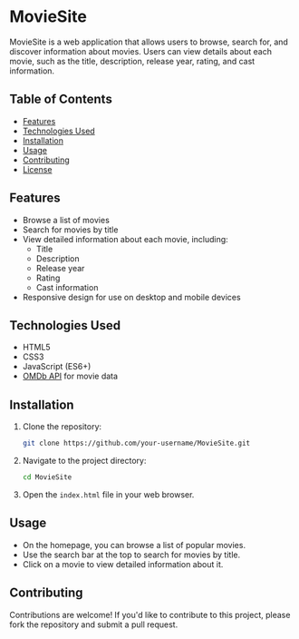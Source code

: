 # MovieSite

MovieSite is a web application that allows users to browse, search for, and discover information about movies. Users can view details about each movie, such as the title, description, release year, rating, and cast information.

## Table of Contents

- [Features](#features)
- [Technologies Used](#technologies-used)
- [Installation](#installation)
- [Usage](#usage)
- [Contributing](#contributing)
- [License](#license)

## Features

- Browse a list of movies
- Search for movies by title
- View detailed information about each movie, including:
  - Title
  - Description
  - Release year
  - Rating
  - Cast information
- Responsive design for use on desktop and mobile devices

## Technologies Used

- HTML5
- CSS3
- JavaScript (ES6+)
- [OMDb API](http://www.omdbapi.com/) for movie data

## Installation

1. Clone the repository:
   ```bash
   git clone https://github.com/your-username/MovieSite.git
   ```
2. Navigate to the project directory:
   ```bash
   cd MovieSite
   ```
3. Open the `index.html` file in your web browser.

## Usage

- On the homepage, you can browse a list of popular movies.
- Use the search bar at the top to search for movies by title.
- Click on a movie to view detailed information about it.

## Contributing

Contributions are welcome! If you'd like to contribute to this project, please fork the repository and submit a pull request.
